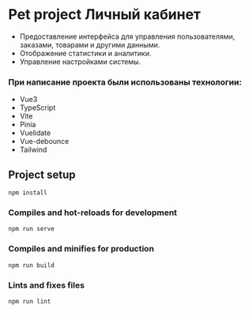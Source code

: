 # Pet project Личный кабинет
* Предоставление интерфейса для управления пользователями, заказами, товарами и другими данными. 
* Отображение статистики и аналитики. 
* Управление настройками системы.

### При написание проекта были использованы технологии:
* Vue3
* TypeScript
* Vite
* Pinia
* Vuelidate
* Vue-debounce
* Tailwind


## Project setup
```
npm install
```

### Compiles and hot-reloads for development
```
npm run serve
```

### Compiles and minifies for production
```
npm run build
```

### Lints and fixes files
```
npm run lint
```